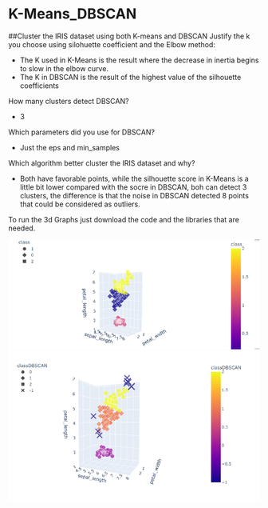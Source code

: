 # K-Means_DBSCAN

##Cluster the IRIS dataset using both K-means and DBSCAN
Justify the k you choose using silohuette coefficient and the Elbow method:

- The K used in K-Means is the result where the decrease in inertia begins to slow in the elbow curve.
- The K in DBSCAN is the result of the highest value of the silhouette coefficients

How many clusters detect DBSCAN?
- 3

Which parameters did you use for DBSCAN?
- Just the eps and min_samples

Which algorithm better cluster the IRIS dataset and why?

- Both have favorable points, while the silhouette score in K-Means is a little bit lower compared with the socre in DBSCAN, boh can detect 3 clusters, the difference is that the noise in DBSCAN detected 8 points that could be considered as outliers.

To run the 3d Graphs just download the code and the libraries that are needed.

![K-Means](imgs/k-means.PNG)
![DBSCAN](imgs/DBSCAN.PNG)